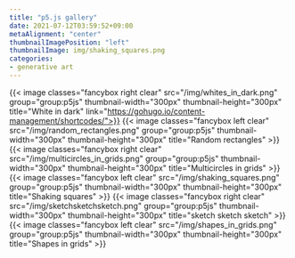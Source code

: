 ```yaml
---
title: "p5.js gallery"
date: 2021-07-12T03:59:52+09:00
metaAlignment: "center"
thumbnailImagePosition: "left"
thumbnailImage: img/shaking_squares.png
categories:
- generative art
---
```

<!--more-->

{{< image classes="fancybox right clear" src="/img/whites_in_dark.png" group="group:p5js" thumbnail-width="300px" thumbnail-height="300px" title="White in dark" link="https://gohugo.io/content-management/shortcodes/">}}
{{< image classes="fancybox left clear" src="/img/random_rectangles.png" group="group:p5js" thumbnail-width="300px" thumbnail-height="300px" title="Random rectangles" >}}
{{< image classes="fancybox right clear" src="/img/multicircles_in_grids.png" group="group:p5js" thumbnail-width="300px" thumbnail-height="300px" title="Multicircles in grids" >}}
{{< image classes="fancybox left clear" src="/img/shaking_squares.png" group="group:p5js" thumbnail-width="300px" thumbnail-height="300px" title="Shaking squares" >}}
{{< image classes="fancybox right clear" src="/img/sketchsketchsketch.png" group="group:p5js" thumbnail-width="300px" thumbnail-height="300px" title="sketch sketch sketch" >}}
{{< image classes="fancybox left clear" src="/img/shapes_in_grids.png" group="group:p5js" thumbnail-width="300px" thumbnail-height="300px" title="Shapes in grids" >}}
